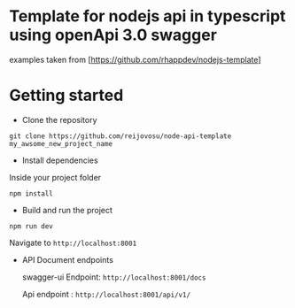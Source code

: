 # Template for nodejs api in typescript using openApi 3.0 swagger

examples taken from [https://github.com/rhappdev/nodejs-template]

# Getting started
- Clone the repository
```
git clone https://github.com/reijovosu/node-api-template my_awsome_new_project_name
```
- Install dependencies

Inside your project folder
```
npm install
```
- Build and run the project
```
npm run dev
```
  Navigate to `http://localhost:8001`

- API Document endpoints

  swagger-ui  Endpoint: `http://localhost:8001/docs`

  Api endpoint : `http://localhost:8001/api/v1/`

